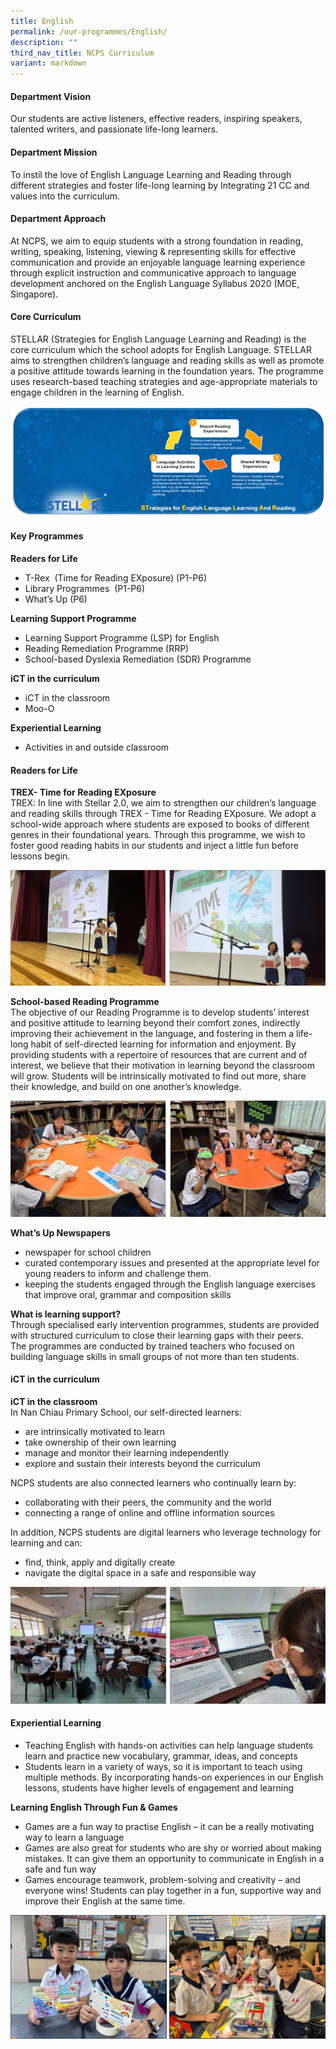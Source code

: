 ```yaml
---
title: English
permalink: /our-programmes/English/
description: ""
third_nav_title: NCPS Curriculum
variant: markdown
---
```

#### **Department Vision** 

Our students are active listeners, effective readers, inspiring speakers, talented writers, and passionate life-long learners.

#### **Department Mission**  

To instil the love of English Language Learning and Reading through different strategies and foster life-long learning by Integrating 21 CC and values into the curriculum.

#### **Department Approach**  
   
At NCPS, we aim to equip students with a strong foundation in reading, writing, speaking, listening, viewing &amp; representing skills for effective communication and provide an enjoyable language learning experience through explicit instruction and communicative approach to language development anchored on the English Language Syllabus 2020 (MOE, Singapore).

#### **Core Curriculum**  

STELLAR (Strategies for English Language Learning and Reading) is the core
curriculum which the school adopts for English Language. STELLAR aims to
strengthen children’s language and reading skills as well as promote a
positive attitude towards learning in the foundation years. The programme
uses research-based teaching strategies and age-appropriate materials to
engage children in the learning of English.

![](/images/Our%20Curriculum_English/stellar_2025.jpg)


#### **Key Programmes**  
   
**Readers for Life**<br>
<ul>
  <li>T-Rex&nbsp; (Time for Reading EXposure) (P1-P6)</li>
  <li>Library Programmes&nbsp; (P1-P6)</li>
  <li>What’s Up (P6)</li>
</ul>  


**Learning Support Programme**

* Learning Support Programme (LSP) for English
* Reading Remediation Programme (RRP)
* School-based Dyslexia Remediation (SDR) Programme 

**iCT in the curriculum**

* iCT in the classroom
* Moo-O

**Experiential Learning**
* Activities in and outside classroom

#### Readers for Life
**TREX- Time for Reading EXposure**<br>
TREX: In line with Stellar 2.0, we aim to strengthen our children’s language and reading skills through TREX - Time for Reading EXposure. We adopt a school-wide approach where students are exposed to books of different genres in their foundational years. Through this programme, we wish to foster good reading habits in our students and inject a little fun before lessons begin.

![](/images/Our%20Curriculum_English/Trex_2025.jpg)


**School-based Reading Programme**<br>
The objective of our Reading Programme is to develop students’ interest and positive attitude to
learning beyond their comfort zones, indirectly improving their achievement in the language, and
fostering in them a life-long habit of self-directed learning for information and enjoyment. By
providing students with a repertoire of resources that are current and of interest, we believe that
their motivation in learning beyond the classroom will grow. Students will be intrinsically motivated
to find out more, share their knowledge, and build on one another’s knowledge.

![](/images/Our%20Curriculum_English/Reading_2025.jpg)

**What’s Up Newspapers**<br>
* newspaper for school children<br>
* curated contemporary issues and presented at the appropriate level for young readers to inform and challenge them.<br> 
* keeping the students engaged through the English language exercises that improve oral, grammar and composition skills

**What is learning support?**<br>
Through specialised early intervention programmes, students are provided with structured curriculum to close their learning gaps with their peers.<br>
The programmes are conducted by trained teachers who focused on building language skills in small groups of not more than ten students.

#### iCT in the curriculum

**iCT in the classroom**<br>
In Nan Chiau Primary School, our self-directed learners:<br>
* are intrinsically motivated to learn<br>
* take ownership of their own learning<br>
* manage and monitor their learning independently<br>
* explore and sustain their interests beyond the curriculum

NCPS students are also connected learners who continually learn by:<br>
* collaborating with their peers, the community and the world<br>
* connecting a range of online and offline information sources

In addition, NCPS students are digital learners who leverage
technology for learning and can:<br>
* find, think, apply and digitally create<br>
* navigate the digital space in a safe and responsible way

![](/images/Our%20Curriculum_English/Eng_ICT01.jpg)

#### Experiential Learning

* Teaching English with hands-on activities can help language students learn and practice new vocabulary, grammar, ideas, and concepts <br>
* Students learn in a variety of ways, so it is important to teach using multiple methods.&nbsp;By incorporating hands-on experiences in our English lessons, students have higher levels of engagement and learning
 

**Learning English Through Fun &amp; Games** 

* Games are a fun way to practise English – it can be a really motivating way to learn a language<br>
* Games are also great for students who are shy or worried about making mistakes. It can give them an opportunity to communicate in English in a safe and fun way<br>
* Games encourage teamwork, problem-solving and creativity – and everyone wins! Students can play together in a fun, supportive way and improve their English at the same time.

![](/images/Our%20Curriculum_English/Eng_FunAndGames01.jpg)